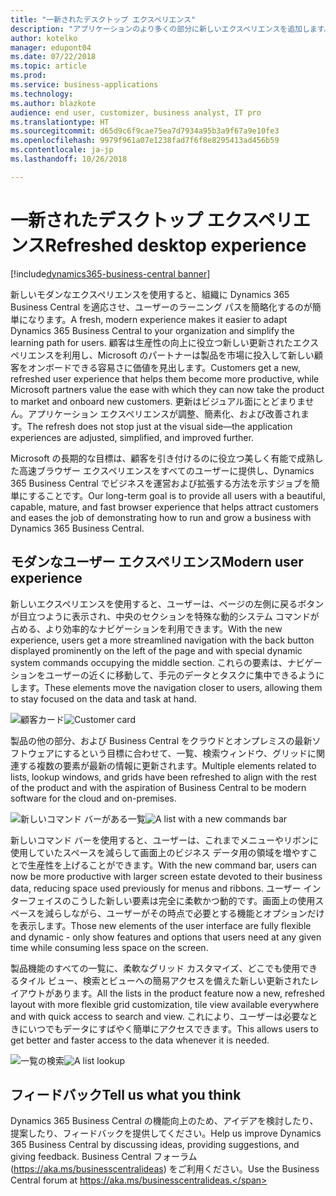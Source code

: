 ```yaml
---
title: "一新されたデスクトップ エクスペリエンス"
description: "アプリケーションのより多くの部分に新しいエクスペリエンスを追加します。"
author: kotelko
manager: edupont04
ms.date: 07/22/2018
ms.topic: article
ms.prod: 
ms.service: business-applications
ms.technology: 
ms.author: blazkote
audience: end user, customizer, business analyst, IT pro
ms.translationtype: HT
ms.sourcegitcommit: d65d9c6f9cae75ea7d7934a95b3a9f67a9e10fe3
ms.openlocfilehash: 9979f961a07e1238fad7f6f8e8295413ad456b59
ms.contentlocale: ja-jp
ms.lasthandoff: 10/26/2018

---
```


# <a name="refreshed-desktop-experience"></a><span data-ttu-id="e1ced-103">一新されたデスクトップ エクスペリエンス</span><span class="sxs-lookup"><span data-stu-id="e1ced-103">Refreshed desktop experience</span></span>

[!include[dynamics365-business-central banner](../includes/dynamics365-business-central.md)]



<span data-ttu-id="e1ced-104">新しいモダンなエクスペリエンスを使用すると、組織に Dynamics 365 Business Central を適応させ、ユーザーのラーニング パスを簡略化するのが簡単になります。</span><span class="sxs-lookup"><span data-stu-id="e1ced-104">A fresh, modern experience makes it easier to adapt Dynamics 365 Business Central to your organization and simplify the learning path for users.</span></span> <span data-ttu-id="e1ced-105">顧客は生産性の向上に役立つ新しい更新されたエクスペリエンスを利用し、Microsoft のパートナーは製品を市場に投入して新しい顧客をオンボードできる容易さに価値を見出します。</span><span class="sxs-lookup"><span data-stu-id="e1ced-105">Customers get a new, refreshed user experience that helps them become more productive, while Microsoft partners value the ease with which they can now take the product to market and onboard new customers.</span></span> <span data-ttu-id="e1ced-106">更新はビジュアル面にとどまりません。アプリケーション エクスペリエンスが調整、簡素化、および改善されます。</span><span class="sxs-lookup"><span data-stu-id="e1ced-106">The refresh does not stop just at the visual side—the application experiences are adjusted, simplified, and improved further.</span></span>

<span data-ttu-id="e1ced-107">Microsoft の長期的な目標は、顧客を引き付けるのに役立つ美しく有能で成熟した高速ブラウザー エクスペリエンスをすべてのユーザーに提供し、Dynamics 365 Business Central でビジネスを運営および拡張する方法を示すジョブを簡単にすることです。</span><span class="sxs-lookup"><span data-stu-id="e1ced-107">Our long-term goal is to provide all users with a beautiful, capable, mature, and fast browser experience that helps attract customers and eases the job of demonstrating how to run and grow a business with Dynamics 365 Business Central.</span></span>

## <a name="modern-user-experience"></a><span data-ttu-id="e1ced-108">モダンなユーザー エクスペリエンス</span><span class="sxs-lookup"><span data-stu-id="e1ced-108">Modern user experience</span></span>

<span data-ttu-id="e1ced-109">新しいエクスペリエンスを使用すると、ユーザーは、ページの左側に戻るボタンが目立つように表示され、中央のセクションを特殊な動的システム コマンドが占める、より効率的なナビゲーションを利用できます。</span><span class="sxs-lookup"><span data-stu-id="e1ced-109">With the new experience, users get a more streamlined navigation with the back button displayed prominently on the left of the page and with special dynamic system commands occupying the middle section.</span></span> <span data-ttu-id="e1ced-110">これらの要素は、ナビゲーションをユーザーの近くに移動して、手元のデータとタスクに集中できるようにします。</span><span class="sxs-lookup"><span data-stu-id="e1ced-110">These elements move the navigation closer to users, allowing them to stay focused on the data and task at hand.</span></span>

<span data-ttu-id="e1ced-111">![顧客カード](media/customer-card2.png "顧客カードの例")</span><span class="sxs-lookup"><span data-stu-id="e1ced-111">![Customer card](media/customer-card2.png "An example of a customer card")</span></span>

<span data-ttu-id="e1ced-112">製品の他の部分、および Business Central をクラウドとオンプレミスの最新ソフトウェアにするという目標に合わせて、一覧、検索ウィンドウ、グリッドに関連する複数の要素が最新の情報に更新されます。</span><span class="sxs-lookup"><span data-stu-id="e1ced-112">Multiple elements related to lists, lookup windows, and grids have been refreshed to align with the rest of the product and with the aspiration of Business Central to be modern software for the cloud and on-premises.</span></span>

<span data-ttu-id="e1ced-113">![新しいコマンド バーがある一覧](media/list-page-with-commandbar2.png "顧客の一覧の例")</span><span class="sxs-lookup"><span data-stu-id="e1ced-113">![A list with a new commands bar](media/list-page-with-commandbar2.png "Example of a list of customers")</span></span>

<span data-ttu-id="e1ced-114">新しいコマンド バーを使用すると、ユーザーは、これまでメニューやリボンに使用していたスペースを減らして画面上のビジネス データ用の領域を増やすことで生産性を上げることができます。</span><span class="sxs-lookup"><span data-stu-id="e1ced-114">With the new command bar, users can now be more productive with larger screen estate devoted to their business data, reducing space used previously for menus and ribbons.</span></span> <span data-ttu-id="e1ced-115">ユーザー インターフェイスのこうした新しい要素は完全に柔軟かつ動的です。画面上の使用スペースを減らしながら、ユーザーがその時点で必要とする機能とオプションだけを表示します。</span><span class="sxs-lookup"><span data-stu-id="e1ced-115">Those new elements of the user interface are fully flexible and dynamic - only show features and options that users need at any given time while consuming less space on the screen.</span></span>

<span data-ttu-id="e1ced-116">製品機能のすべての一覧に、柔軟なグリッド カスタマイズ、どこでも使用できるタイル ビュー、検索とビューへの簡易アクセスを備えた新しい更新されたレイアウトがあります。</span><span class="sxs-lookup"><span data-stu-id="e1ced-116">All the lists in the product feature now a new, refreshed layout with more flexible grid customization, tile view available everywhere and with quick access to search and view.</span></span> <span data-ttu-id="e1ced-117">これにより、ユーザーは必要なときにいつでもデータにすばやく簡単にアクセスできます。</span><span class="sxs-lookup"><span data-stu-id="e1ced-117">This allows users to get better and faster access to the data whenever it is needed.</span></span>

<span data-ttu-id="e1ced-118">![一覧の検索](media/list-lookup.png "都市の一覧の例")</span><span class="sxs-lookup"><span data-stu-id="e1ced-118">![A list lookup](media/list-lookup.png "Example of a list of cities")</span></span>

<!--
### Who uses these features
These features are available to all desktop users without additional setup, in the browser or Windows 10 companion app.
## Status
### Availability
Cloud, on-premises, hybrid
### Regional availability
No regional restrictions. Available in all Dynamics 365 Business Central supported markets.
-->

## <a name="tell-us-what-you-think"></a><span data-ttu-id="e1ced-119">フィードバック</span><span class="sxs-lookup"><span data-stu-id="e1ced-119">Tell us what you think</span></span>
<span data-ttu-id="e1ced-120">Dynamics 365 Business Central の機能向上のため、アイデアを検討したり、提案したり、フィードバックを提供してください。</span><span class="sxs-lookup"><span data-stu-id="e1ced-120">Help us improve Dynamics 365 Business Central by discussing ideas, providing suggestions, and giving feedback.</span></span> <span data-ttu-id="e1ced-121">Business Central フォーラム (https://aka.ms/businesscentralideas) をご利用ください。</span><span class="sxs-lookup"><span data-stu-id="e1ced-121">Use the Business Central forum at https://aka.ms/businesscentralideas.</span></span>

